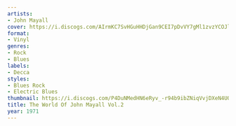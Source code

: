 ```yaml
---
artists:
- John Mayall
cover: https://i.discogs.com/AIrmKC7SvHGuHHDjGan9CEI7pDvVY7gMl1zvzYCOJlE/rs:fit/g:sm/q:90/h:410/w:400/czM6Ly9kaXNjb2dz/LWRhdGFiYXNlLWlt/YWdlcy9SLTY1MTcx/NjMtMTQzMDA2ODA0/Mi01MjA2LmpwZWc.jpeg
format:
- Vinyl
genres:
- Rock
- Blues
labels:
- Decca
styles:
- Blues Rock
- Electric Blues
thumbnail: https://i.discogs.com/P4DuNMedHN6eRyv_-r94b9ibZNiqVvjDXeN4UOXuExk/rs:fit/g:sm/q:40/h:150/w:150/czM6Ly9kaXNjb2dz/LWRhdGFiYXNlLWlt/YWdlcy9SLTY1MTcx/NjMtMTQzMDA2ODA0/Mi01MjA2LmpwZWc.jpeg
title: The World Of John Mayall Vol.2
year: 1971
---
```

